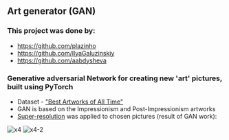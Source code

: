 ## Art generator (GAN)
### This project was done by:
- https://github.com/plazinho
- https://github.com/IlyaGaluzinskiy
- https://github.com/aabdysheva

### Generative adversarial Network for creating new 'art' pictures, built using PyTorch
- Dataset - ["Best Artworks of All Time"](https://www.kaggle.com/ikarus777/best-artworks-of-all-time)
- GAN is based on the Impressionism and Post-Impressionism artworks
- [Super-resolution](https://github.com/idealo/image-super-resolution) was applied to chosen pictures (result of GAN work):

![x4](https://user-images.githubusercontent.com/88561819/138857190-12075e94-2169-4462-ac61-7dfc69be20bf.jpg)
![x4-2](https://user-images.githubusercontent.com/88561819/138857902-7f872c98-f1d9-4435-b993-fcbd5ad0eae1.jpg)
